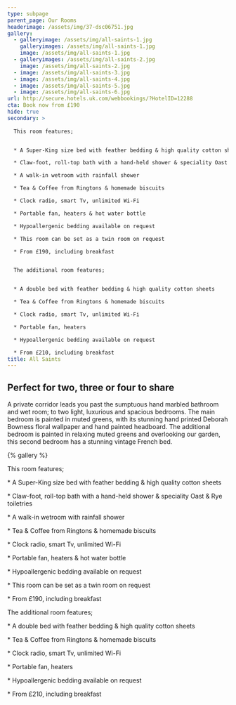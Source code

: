 ```yaml
---
type: subpage
parent_page: Our Rooms
headerimage: /assets/img/37-dsc06751.jpg
gallery:
  - galleryimage: /assets/img/all-saints-1.jpg
    galleryimages: /assets/img/all-saints-1.jpg
    image: /assets/img/all-saints-1.jpg
  - galleryimages: /assets/img/all-saints-2.jpg
    image: /assets/img/all-saints-2.jpg
  - image: /assets/img/all-saints-3.jpg
  - image: /assets/img/all-saints-4.jpg
  - image: /assets/img/all-saints-5.jpg
  - image: /assets/img/all-saints-6.jpg
url: http://secure.hotels.uk.com/webbookings/?HotelID=12288
cta: Book now from £190
hide: true
secondary: >
  
  This room features; 


  * A Super-King size bed with feather bedding & high quality cotton sheets

  * Claw-foot, roll-top bath with a hand-held shower & speciality Oast & Rye toiletries 

  * A walk-in wetroom with rainfall shower

  * Tea & Coffee from Ringtons & homemade biscuits 

  * Clock radio, smart Tv, unlimited Wi-Fi

  * Portable fan, heaters & hot water bottle

  * Hypoallergenic bedding available on request

  * This room can be set as a twin room on request

  * From £190, including breakfast


  The additional room features;


  * A double bed with feather bedding & high quality cotton sheets

  * Tea & Coffee from Ringtons & homemade biscuits 

  * Clock radio, smart Tv, unlimited Wi-Fi

  * Portable fan, heaters 

  * Hypoallergenic bedding available on request

  * From £210, including breakfast
title: All Saints
---
```

<div class="intro">

## Perfect for two, three or four to share

A private corridor leads you past the sumptuous hand marbled bathroom and wet room;  to two light, luxurious and spacious bedrooms. The main bedroom is painted in muted greens, with its stunning hand printed Deborah Bowness floral wallpaper and hand painted headboard. The additional bedroom is painted in relaxing muted greens and overlooking our garden, this second bedroom has a stunning vintage French bed.

</div>



{% gallery %}


<div class="list">

This room features; 

\* A Super-King size bed with feather bedding & high quality cotton sheets

\* Claw-foot, roll-top bath with a hand-held shower & speciality Oast & Rye toiletries 

\* A walk-in wetroom with rainfall shower

\* Tea & Coffee from Ringtons & homemade biscuits 

\* Clock radio, smart Tv, unlimited Wi-Fi

\* Portable fan, heaters & hot water bottle

\* Hypoallergenic bedding available on request

\* This room can be set as a twin room on request

\* From £190, including breakfast

The additional room features;

\* A double bed with feather bedding & high quality cotton sheets

\* Tea & Coffee from Ringtons & homemade biscuits 

\* Clock radio, smart Tv, unlimited Wi-Fi

\* Portable fan, heaters 

\* Hypoallergenic bedding available on request

\* From £210, including breakfast

</div>
